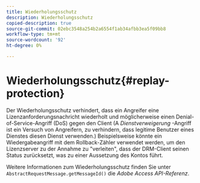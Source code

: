 ```yaml
---
title: Wiederholungsschutz
description: Wiederholungsschutz
copied-description: true
source-git-commit: 02ebc3548a254b2a6554f1ab34afbb3ea5f09bb8
workflow-type: tm+mt
source-wordcount: '92'
ht-degree: 0%

---
```


# Wiederholungsschutz{#replay-protection}

Der Wiederholungsschutz verhindert, dass ein Angreifer eine Lizenzanforderungsnachricht wiederholt und möglicherweise einen Denial-of-Service-Angriff (DoS) gegen den Client (A *Dienstverweigerung* -Angriff ist ein Versuch von Angreifern, zu verhindern, dass legitime Benutzer eines Dienstes diesen Dienst verwenden.) Beispielsweise könnte ein Wiedergabeangriff mit dem Rollback-Zähler verwendet werden, um den Lizenzserver zu der Annahme zu &quot;verleiten&quot;, dass der DRM-Client seinen Status zurücksetzt, was zu einer Aussetzung des Kontos führt.

Weitere Informationen zum Wiederholungsschutz finden Sie unter `AbstractRequestMessage.getMessageId()` die *Adobe Access API-Referenz*.

